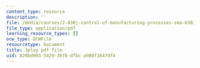 ```yaml
---
content_type: resource
description: ''
file: /media/courses/2-830j-control-of-manufacturing-processes-sma-6303-spring-2008/820bd903542936f6dfbca980f1647df4_zx_DA70lYww.pdf
file_type: application/pdf
learning_resource_types: []
ocw_type: OCWFile
resourcetype: Document
title: 3play pdf file
uid: 820bd903-5429-36f6-dfbc-a980f1647df4
---
```

